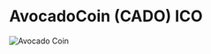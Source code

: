 # AvocadoCoin (CADO) ICO

![Avocado Coin](http://moziru.com/images/avocado-clipart-transparent-12.png "CADO")